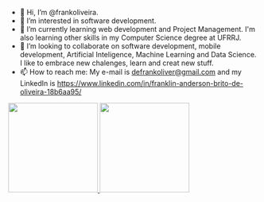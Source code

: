 - 👋 Hi, I’m @frankoliveira.
- 👀 I’m interested in software development. 
- 🌱 I’m currently learning web development and Project Management. 
  I'm also learning other skills in my Computer Science degree at UFRRJ.
- 💞️ I’m looking to collaborate on software development, mobile development, Artificial Inteligence, Machine Learning and Data Science. I like to embrace new chalenges,
  learn and creat new stuff.
- 📫 How to reach me: My e-mail is defrankoliver@gmail.com and my LinkedIn is https://www.linkedin.com/in/franklin-anderson-brito-de-oliveira-18b6aa95/
<div>
  <a href="github.com/frankoliveira">
  <img height="180cm" src="https://github-readme-stats.vercel.app/api?username=frankoliveira&theme=dark&show_icons=true">
  <img height="180cm" src="https://github-readme-stats.vercel.app/api?username=frankoliveira&theme=dark&show_icons=true"></a>
</div>

<div>
  <a href="https://www.linkedin.com/in/franklin-anderson-brito-de-oliveira-18b6aa95/" target="_blank"> <img scr="https://img.shields.io/badge/LinkedIn-0077B5?style=for-the-badge&logo=linkedin&logoColor=white" target="_blank"> </a>
</div>
